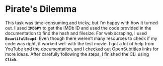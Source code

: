 # Pirate's Dilemma

This task was time-consuming and tricky, but I’m happy with how it turned out. I used **`IMDbPY`** to get the IMDb ID and used the code provided in the documentation to find the hash and filesize. For web scraping, I used **`BeautifulSoup4`**. Even though there weren’t many resources to check if my code was right, it worked well with the test movie. I got a lot of help from YouTube and the documentation, and I checked out OpenSubtitles links for more ideas. After carefully following the steps, I finished the CLI using **`Click`**.